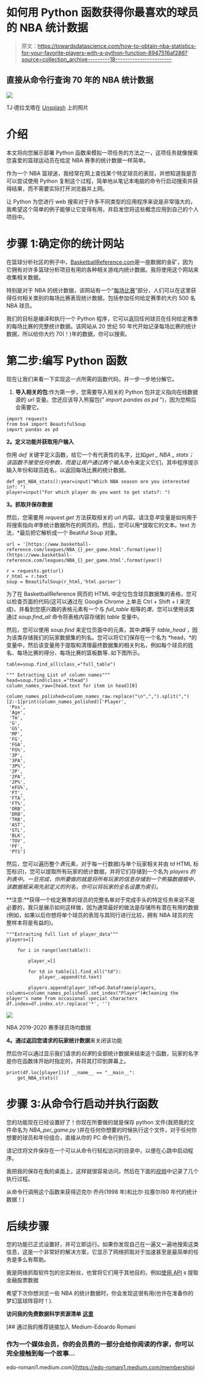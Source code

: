 # 如何用 Python 函数获得你最喜欢的球员的 NBA 统计数据

> 原文：<https://towardsdatascience.com/how-to-obtain-nba-statistics-for-your-favorite-players-with-a-python-function-8947516af286?source=collection_archive---------18----------------------->

## 直接从命令行查询 70 年的 NBA 统计数据

![](img/eb9f227f36719ef7d2fcaff8863bceec.png)

TJ·德拉戈塔在 [Unsplash](https://unsplash.com?utm_source=medium&utm_medium=referral) 上的照片

# 介绍

本文将向您展示部署 Python 函数来模拟一项任务的方法之一，这项任务就像搜索您喜爱的篮球运动员在给定 NBA 赛季的统计数据一样简单。

作为一个 NBA 篮球迷，我经常在网上查找某个特定球员的表现，并想知道我是否可以尝试使用 Python 复制这个过程，简单地从笔记本电脑的命令行启动搜索并获得结果，而不需要实际打开浏览器并上网。

让 Python 为您进行 web 搜索对于许多不同类型的应用程序来说是非常强大的，我希望这个简单的例子能够让它变得有用，并启发您将这些概念应用到自己的个人项目中。

# 步骤 1:确定你的统计网站

在篮球分析社区的例子中，[BasketballReference.com](https://www.basketball-reference.com/)是一座数据的金矿，因为它拥有对许多篮球分析项目有用的各种相关游戏内统计数据。我将使用这个网站来收集相关数据。

特别是对于 NBA 的统计数据，该网站有一个“[每场比赛](https://www.basketball-reference.com/leagues/NBA_2020_per_game.html)”部分，人们可以在这里获得任何相关类别的每场比赛表现统计数据，包括参加任何给定赛季的大约 500 名 NBA 球员。

我们的目标是编译和执行一个 Python 程序，它可以返回任何球员在任何给定赛季的每场比赛的完整统计数据。该网站从 20 世纪 50 年代开始记录每场比赛的统计数据，所以给你大约 70(！)年的数据，你可以搜索。

# 第二步:编写 Python 函数

现在让我们来看一下实现这一点所需的函数代码，并一步一步地分解它。

1.  **导入相关的包**:作为第一步，您需要导入相关的 Python 包并定义指向在线数据源的 *url* 变量。您还应该导入熊猫包(" *import pandas as pd* ")，因为您稍后会需要它。

```
import requests
from bs4 import BeautifulSoup
import pandas as pd
```

**2。定义功能并获取用户输入**

你用 *def* 关键字定义函数，给它一个有代表性的名字，比如*get _ NBA _ stats；*该函数不接受任何参数，而是让用户通过两个*输入*命令来定义它们，其中程序提示输入年份和球员姓名，以返回每场比赛的统计数据。

```
def get_NBA_stats():year=input("Which NBA season are you interested in?: ")
player=input("For which player do you want to get stats?: ")
```

**3。抓取并保存数据**

然后，您需要用 *request.get* 方法获取相关的 url 内容。请注意*年*变量是如何用于将搜索指向*年*季统计数据所在的网页的。然后，您可以用*提取它的文本。text 方法，*最后把它解析成一个 Beatiful Soup 对象。

```
url = '[https://www.basketball-reference.com/leagues/NBA_{}_per_game.html'.format(year)](https://www.basketball-reference.com/leagues/NBA_{}_per_game.html'.format(year))

r = requests.get(url)
r_html = r.text
soup = BeautifulSoup(r_html,'html.parser')
```

为了在 BasketballReference 网页的 HTML 中定位包含球员数据集的表格，您可以检查页面的代码(这可以通过在 Google Chrome 上单击 Ctrl + Shift + I 来完成)，并看到您感兴趣的表格元素有一个与 *full_table* 相等的*类*，您可以使用该类通过 *soup.find_all* 命令将表格内容存储到 *table* 变量中。

然后，您可以使用 *soup.find* 来定位页面中的元素，其中*类*等于 *table_head* ，因为该类存储我们的玩家数据集的列名。您可以将它们保存在一个名为 *head，*的变量中，然后该变量用于提取和清理最终数据集的相关列名，例如每个球员的姓名、每场比赛的得分、每场比赛的篮板数等..如下图所示。

```
table=soup.find_all(class_="full_table")

""" Extracting List of column names"""
head=soup.find(class_="thead")
column_names_raw=[head.text for item in head][0]
    column_names_polished=column_names_raw.replace("\n",",").split(",")[2:-1]print(column_names_polished)['Player',
 'Pos',
 'Age',
 'Tm',
 'G',
 'GS',
 'MP',
 'FG',
 'FGA',
 'FG%',
 '3P',
 '3PA',
 '3P%',
 '2P',
 '2PA',
 '2P%',
 'eFG%',
 'FT',
 'FTA',
 'FT%',
 'ORB',
 'DRB',
 'TRB',
 'AST',
 'STL',
 'BLK',
 'TOV',
 'PF',
 'PTS']
```

然后，您可以遍历整个*表*元素，对于每一行数据(与单个玩家相关并由 *td* HTML 标签标识)，您可以提取所有玩家的统计数据，并将它们存储到一个名为 *players 的列表中。一旦完成，你所要做的就是将所有玩家的信息存储到一个熊猫数据框中，该数据框采用先前定义的列名，你可以将玩家的全名设置为索引。*

**注意:**获得一个给定赛季的球员的完整名单对于完成手头的特定任务来说不是必要的，我只是展示如何这样做，因为通常最好的做法是存储所有潜在有用的数据(例如，如果以后你想将单个球员的表现与其同行进行比较，拥有 NBA 球员的完整样本将是有益的)。

```
"""Extracting full list of player_data"""
players=[]

    for i in range(len(table)):

        player_=[]

        for td in table[i].find_all("td"):
            player_.append(td.text)

        players.append(player_)df=pd.DataFrame(players, columns=column_names_polished).set_index("Player")#cleaning the player's name from occasional special characters
df.index=df.index.str.replace('*', '')
```

![](img/339a4b3c5209bd664594997b76b956db.png)

NBA 2019-2020 赛季球员场均数据

**4。通过返回您请求的玩家统计数据**来关闭该功能

然后你可以通过显示我们请求的*玩家*的全部统计数据来结束这个函数，玩家的名字是你在函数体开始时指定的，并将其打印到屏幕上。

```
print(df.loc[player])if __name__ == "__main__":
    get_NBA_stats()
```

# 步骤 3:从命令行启动并执行函数

您的功能现在已经设置好了！你现在所要做的就是保存 python 文件(我把我的文件命名为 *NBA_per_game.py* )并在任何你想要的时候执行这个文件，对于任何你想要的球员和年份组合，直接从你的 PC 命令行执行。

请记住将文件保存在一个可以从命令行轻松访问的目录中，以便在心跳中启动程序。

我把我的保存在我的桌面上，这样就很容易访问，然后在下面的[视频](https://www.youtube.com/watch?v=SU-MHXWwYLs)中记录了几个执行过程。

从命令行调用这个函数来获得迈克尔·乔丹(1998 年)和比尔·拉塞尔(60 年代的统计数据！)

# 后续步骤

您的功能已正式设置好，并可立即运行。如果你发现自己在一遍又一遍地搜索这类信息，这是一个非常好的解决方案，它显示了网络抓取对于加速甚至是最简单的任务是多么有帮助。

我是网络抓取软件包的忠实粉丝，也曾将它们用于其他目的，例如[使用 API](/how-to-automate-financial-data-collection-with-python-using-tiingo-api-and-google-cloud-platform-b11d8c9afaa1) s 提取金融股票数据

希望下次你想浏览一些 NBA 的统计数据时，你会发现这很有用(也许在准备你的梦幻篮球阵容时！).

**访问我的免费数据科学资源清单** [**这里**](https://landing.mailerlite.com/webforms/landing/k1n3r2)

[](https://edo-romani1.medium.com/membership) [## 通过我的推荐链接加入 Medium-Edoardo Romani

### 作为一个媒体会员，你的会员费的一部分会给你阅读的作家，你可以完全接触到每一个故事…

edo-romani1.medium.com](https://edo-romani1.medium.com/membership)